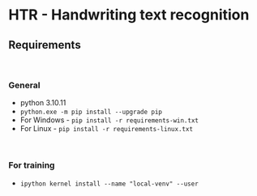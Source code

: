 # HTR - Handwriting text recognition

## Requirements

<br>

### General

* python 3.10.11
* `python.exe -m pip install --upgrade pip`
* For Windows - `pip install -r requirements-win.txt`
* For Linux -  `pip install -r requirements-linux.txt` 

<br>

### For training

* `ipython kernel install --name "local-venv" --user`
